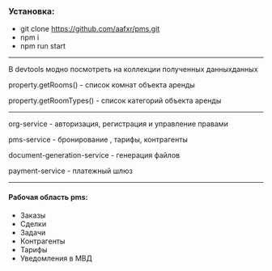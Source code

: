 ### Установка:

- git clone https://github.com/aafxr/pms.git
- npm i
- npm run start


---

В devtools модно посмотреть на коллекции 
полученных данныхданных

property.getRooms() - список комнат объекта аренды

property.getRoomTypes() - список категорий объекта аренды 


---
org-service - авторизация, регистрация и управление правами

pms-service - бронирование , тарифы, контрагенты

document-generation-service - генерация файлов

payment-service - платежный шлюз


---

#### Рабочая область pms:
- Заказы
- Сделки
- Задачи
- Контрагенты
- Тарифы
- Уведомления в МВД
